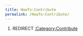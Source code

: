 ```yaml
---
title: HowTo:Contribute
permalink: /HowTo:Contribute/
---
```


1.  REDIRECT [:Category:Contribute](/:Category:Contribute "wikilink")
